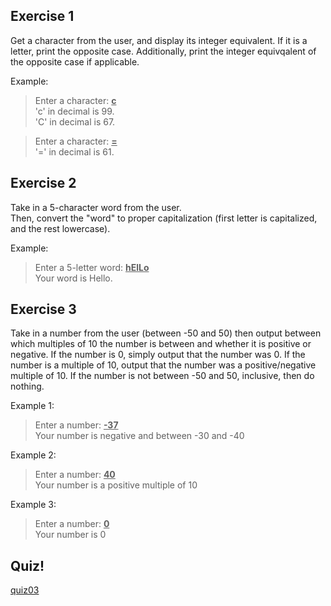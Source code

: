 Exercise 1
---

Get a character from the user, and display its integer equivalent.
If it is a letter, print the opposite case.
Additionally, print the integer equivqalent of the opposite case if applicable.

Example:

> Enter a character: <u>**c**</u><br>
> 'c' in decimal is 99.<br>
> 'C' in decimal is 67.

> Enter a character: <u>**=**</u><br>
> '=' in decimal is 61.


Exercise 2
---

Take in a 5-character word from the user.</br>
Then, convert the "word" to proper capitalization (first letter is capitalized, and the rest lowercase).

Example:

> Enter a 5-letter word: <u>**hElLo**</u><br>
> Your word is Hello.


Exercise 3
---

Take in a number from the user (between -50 and 50) then output between which multiples of 10 the number is between and whether it is positive or negative.
If the number is 0, simply output that the number was 0. 
If the number is a multiple of 10, output that the number was a positive/negative multiple of 10. 
If the number is not between -50 and 50, inclusive, then do nothing.

Example 1:

> Enter a number: <u>**-37**</u><br>
> Your number is negative and between -30 and -40

Example 2:

> Enter a number: <u>**40**</u><br>
> Your number is a positive multiple of 10

Example 3:

> Enter a number: <u>**0**</u><br>
> Your number is 0



Quiz!
---
[quiz03](https://docs.google.com/a/ucr.edu/forms/d/e/1FAIpQLSdhx0KAG771b-4_UUHiabldZcYEWCgXnaOZXZNJzyMryMbb0w/viewform)

